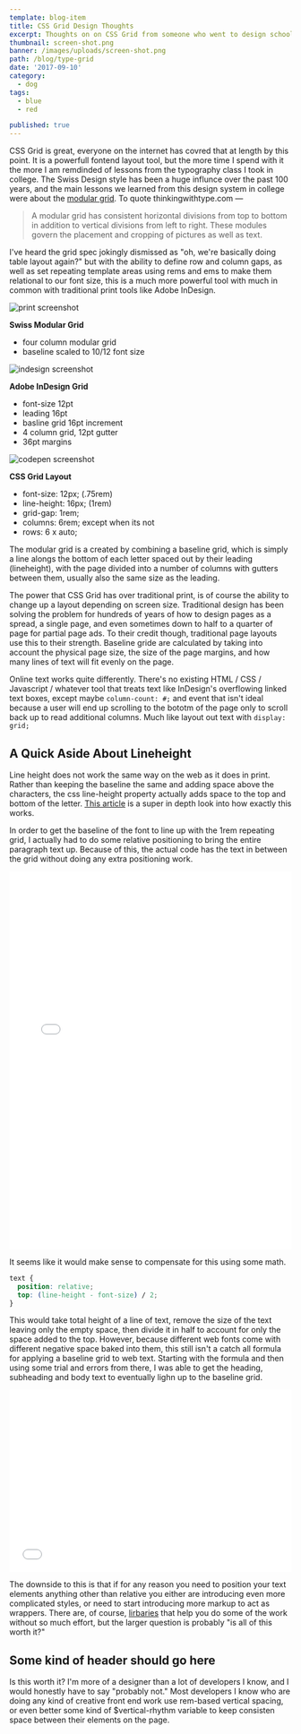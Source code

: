 ```yaml
---
template: blog-item
title: CSS Grid Design Thoughts 
excerpt: Thoughts on on CSS Grid from someone who went to design school and learned about typographic grids
thumbnail: screen-shot.png
banner: /images/uploads/screen-shot.png
path: /blog/type-grid
date: '2017-09-10'
category: 
  - dog
tags:
  - blue
  - red

published: true
---
```


CSS Grid is great, everyone on the internet has covred that at length by this point. It is a powerfull fontend layout tool, but the more time I spend with it the more I am remdinded of lessons from the typography class I took in college. The Swiss Design style has been a huge influnce over the past 100 years, and the main lessons we learned from this design system in college were about the [modular grid](http://thinkingwithtype.com/grid/#modular-grid). To quote thinkingwithtype.com &#8212;

> A modular grid has consistent horizontal divisions from top to bottom in addition to vertical divisions from left to right. These modules govern the placement and cropping of pictures as well as text.

I've heard the grid spec jokingly dismissed as "oh, we're basically doing table layout again?" but with the ability to define row and column gaps, as well as set repeating template areas using rems and ems to make them relational to our font size, this is a much more powerful tool with much in common with traditional print tools like Adobe InDesign.

<img src="/images/uploads/css-grid-print.jpg" alt="print screenshot" class="left" />

**Swiss Modular Grid**
- four column modular grid
- baseline scaled to 10/12 font size

<div style="clear:both;"></div>

<img src="/images/uploads/css-grid-indesign-screenshot.jpg" alt="indesign screenshot" class="right" />

**Adobe InDesign Grid**
- font-size 12pt
- leading 16pt
- basline grid 16pt increment
- 4 column grid, 12pt gutter
- 36pt margins

<div style="clear:both;"></div>

<img src="/images/uploads/css-grid-code-screenshot.jpg" alt="codepen screenshot" class="left" />

**CSS Grid Layout**
- font-size: 12px; (.75rem)
- line-height: 16px; (1rem)
- grid-gap: 1rem;
- columns: 6rem; except when its not
- rows: 6 x auto;

<div style="clear:both;"></div>

The modular grid is a created by combining a baseline grid, which is simply a line alongs the bottom of each letter spaced out by their leading (lineheight), with the page divided into a number of columns with gutters between them, usually also the same size as the leading.

The power that CSS Grid has over traditional print, is of course the ability to change up a layout depending on screen size. Traditional design has been solving the problem for hundreds of years of how to design pages as a spread, a single page, and even sometimes down to half to a quarter of page for partial page ads. To their credit though, traditional page layouts use this to their strength. Baseline gride are calculated by taking into account the physical page size, the size of the page margins, and how many lines of text will fit evenly on the page. 

Online text works quite differently. There's no existing HTML / CSS / Javascript / whatever tool that treats text like InDesign's overflowing linked text boxes, except maybe `column-count: #;` and event that isn't ideal because a user will end up scrolling to the bototm of the page only to scroll back up to read additional columns. Much like layout out text with `display: grid;` 

## A Quick Aside About Lineheight

Line height does not work the same way on the web as it does in print. Rather than keeping the baseline the same and adding space above the characters, the css line-height property actually adds space to the top and bottom of the letter. [This article](https://iamvdo.me/en/blog/css-font-metrics-line-height-and-vertical-align) is a super in depth look into how exactly this works.

In order to get the baseline of the font to line up with the 1rem repeating grid, I actually had to do some relative positioning to bring the entire paragraph text up. Because of this, the actual code has the text in between the grid without doing any extra positioning work.

<iframe height='675' scrolling='no' title='MXEPGe' src='//codepen.io/ryanfiller89/embed/MXEPGe/?height=265&theme-id=0&default-tab=result&embed-version=2' frameborder='no' allowtransparency='true' allowfullscreen='true' style='width: 100%;'>
</iframe>

It seems like it would make sense to compensate for this using some math.

``` css
text {
  position: relative;
  top: (line-height - font-size) / 2;
}
```

This would take total height of a line of text, remove the size of the text leaving only the empty space, then divide it in half to account for only the space added to the top. However, because different web fonts come with different negative space baked into them, this still isn't a catch all formula for applying a baseline grid to web text. Starting with the formula and then using some trial and errors from there, I was able to get the heading, subheading and body text to eventually lighn up to the baseline grid.

<iframe height='325' scrolling='no' title='Baseline Grid Test' src='//codepen.io/ryanfiller89/embed/NzzxKm/?height=265&theme-id=0&default-tab=result&embed-version=2' frameborder='no' allowtransparency='true' allowfullscreen='true' style='width: 100%;'>
</iframe>

The downside to this is that if for any reason you need to position your text elements anything other than relative you either are introducing even more complicated styles, or need to start introducing more markup to act as wrappers. There are, of course, [lirbaries](https://sassline.com/) that help you do some of the work without so much effort, but the larger question is probably "is all of this worth it?"

## Some kind of header should go here

Is this worth it? I'm more of a designer than a lot of developers I know, and I would honestly have to say "probably not." Most developers I know who are doing any kind of creative front end work use rem-based vertical spacing, or even better some kind of $vertical-rhythm variable to keep consisten space between their elements on the page.